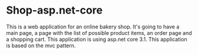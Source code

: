 # Shop-asp.net-core
This is a web application for an online bakery shop.
It's going to have a main page, a page with the list of possible product items, an order page and a shopping cart. 
This application is using asp.net core 3.1.
This application is based on the mvc pattern.
